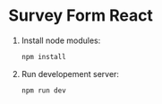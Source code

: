 # Survey Form React

1.  Install node modules:
    ```bash
    npm install
    ```

2.  Run developement server:
    ```bash
    npm run dev
    ```